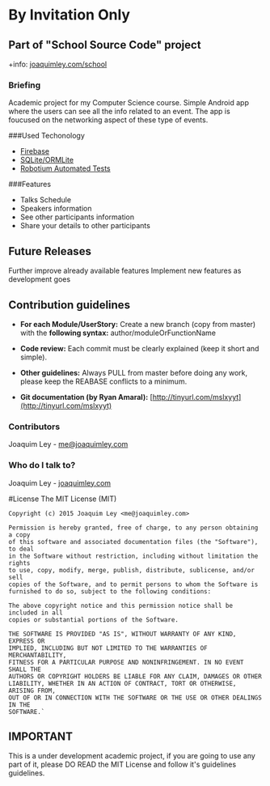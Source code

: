 # By Invitation Only

## Part of "**School Source Code**" project
+info: [joaquimley.com/school](http://www.joaquimley.com/school)

### Briefing
Academic project for my Computer Science course. Simple Android app where the users can see all the info related to an event. The app is foucused on the networking aspect of these type of events.

###Used Techonology
* [Firebase](https://www.firebase.com/)
* [SQLite/ORMLite](http://ormlite.com/)
* [Robotium Automated Tests](https://code.google.com/p/robotium/)

###Features
* Talks Schedule
* Speakers information
* See other participants information
* Share your details to other participants


Future Releases
-----------------------

Further improve already available features
Implement new features as development goes

Contribution guidelines
-----------------------

* **For each Module/UserStory:**
  Create a new branch (copy from master) with the **following syntax:** author/moduleOrFunctionName

* **Code review:**
  Each commit must be clearly explained (keep it short and simple).

* **Other guidelines:**
  Always PULL from master before doing any work, please keep the REABASE conflicts to a minimum.
* **Git documentation (by Ryan Amaral):** [http://tinyurl.com/mslxyyt](http://tinyurl.com/mslxyyt)


### Contributors ###

Joaquim Ley - <me@joaquimley.com>

### Who do I talk to? ###

Joaquim Ley - [joaquimley.com](http://www.joaquimley.com)

#License
    The MIT License (MIT)

    Copyright (c) 2015 Joaquim Ley <me@joaquimley.com>

    Permission is hereby granted, free of charge, to any person obtaining a copy
    of this software and associated documentation files (the "Software"), to deal
    in the Software without restriction, including without limitation the rights
    to use, copy, modify, merge, publish, distribute, sublicense, and/or sell
    copies of the Software, and to permit persons to whom the Software is
    furnished to do so, subject to the following conditions:

    The above copyright notice and this permission notice shall be included in all
    copies or substantial portions of the Software.

    THE SOFTWARE IS PROVIDED "AS IS", WITHOUT WARRANTY OF ANY KIND, EXPRESS OR
    IMPLIED, INCLUDING BUT NOT LIMITED TO THE WARRANTIES OF MERCHANTABILITY,
    FITNESS FOR A PARTICULAR PURPOSE AND NONINFRINGEMENT. IN NO EVENT SHALL THE
    AUTHORS OR COPYRIGHT HOLDERS BE LIABLE FOR ANY CLAIM, DAMAGES OR OTHER
    LIABILITY, WHETHER IN AN ACTION OF CONTRACT, TORT OR OTHERWISE, ARISING FROM,
    OUT OF OR IN CONNECTION WITH THE SOFTWARE OR THE USE OR OTHER DEALINGS IN THE
    SOFTWARE.`

## IMPORTANT
This is a under development academic project, if you are going to use any part of it, please DO READ the MIT License and follow it's guidelines guidelines.
